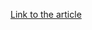 [Link to the article](https://proofpoint.com/us/threat-insight/post/adylkuzz-cryptocurrency-mining-malware-spreading-for-weeks-via-eternalbluedoublepulsar)
